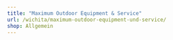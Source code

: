 ```yaml
---
title: "Maximum Outdoor Equipment & Service"
url: /wichita/maximum-outdoor-equipment-und-service/
shop: Allgemein
---
```


